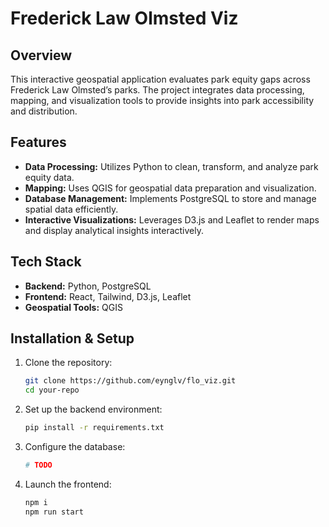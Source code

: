 # Frederick Law Olmsted Viz

## Overview

This interactive geospatial application evaluates park equity gaps across Frederick Law Olmsted’s parks. The project integrates data processing, mapping, and visualization tools to provide insights into park accessibility and distribution.

## Features

- **Data Processing:** Utilizes Python to clean, transform, and analyze park equity data.
- **Mapping:** Uses QGIS for geospatial data preparation and visualization.
- **Database Management:** Implements PostgreSQL to store and manage spatial data efficiently.
- **Interactive Visualizations:** Leverages D3.js and Leaflet to render maps and display analytical insights interactively.

## Tech Stack

- **Backend:** Python, PostgreSQL
- **Frontend:** React, Tailwind, D3.js, Leaflet
- **Geospatial Tools:** QGIS

## Installation & Setup

1. Clone the repository:
   ```sh
   git clone https://github.com/eynglv/flo_viz.git
   cd your-repo
   ```
2. Set up the backend environment:
   ```sh
   pip install -r requirements.txt
   ```
3. Configure the database:
   ```sh
   # TODO
   ```
4. Launch the frontend:
   ```sh
   npm i
   npm run start
   ```
